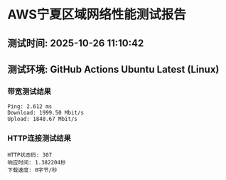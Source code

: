 # AWS宁夏区域网络性能测试报告
## 测试时间: 2025-10-26 11:10:42
## 测试环境: GitHub Actions Ubuntu Latest (Linux)

### 带宽测试结果
```
Ping: 2.612 ms
Download: 1999.50 Mbit/s
Upload: 1848.67 Mbit/s
```

### HTTP连接测试结果
```
HTTP状态码: 307
响应时间: 1.382204秒
下载速度: 0字节/秒
```

